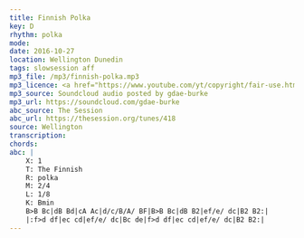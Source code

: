 ```yaml
---
title: Finnish Polka
key: D
rhythm: polka
mode:
date: 2016-10-27
location: Wellington Dunedin
tags: slowsession aff
mp3_file: /mp3/finnish-polka.mp3
mp3_licence: <a href="https://www.youtube.com/yt/copyright/fair-use.html">Fair Use</a>
mp3_source: Soundcloud audio posted by gdae-burke
mp3_url: https://soundcloud.com/gdae-burke
abc_source: The Session
abc_url: https://thesession.org/tunes/418
source: Wellington
transcription:
chords:
abc: |
    X: 1
    T: The Finnish
    R: polka
    M: 2/4
    L: 1/8
    K: Bmin
    B>B Bc|dB Bd|cA Ac|d/c/B/A/ BF|B>B Bc|dB B2|ef/e/ dc|B2 B2:|
    |:f>d df|ec cd|ef/e/ dc|Bc de|f>d df|ec cd|ef/e/ dc|B2 B2:|
---
```

